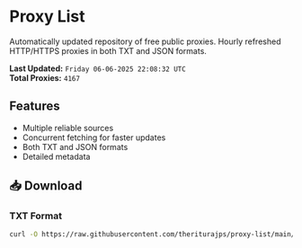 # Proxy List

Automatically updated repository of free public proxies. Hourly refreshed HTTP/HTTPS proxies in both TXT and JSON formats.

**Last Updated:** `Friday 06-06-2025 22:08:32 UTC`  
**Total Proxies:** `4167`

## Features
- Multiple reliable sources
- Concurrent fetching for faster updates
- Both TXT and JSON formats
- Detailed metadata

## 📥 Download

### TXT Format
```bash
curl -O https://raw.githubusercontent.com/theriturajps/proxy-list/main/proxies.txt